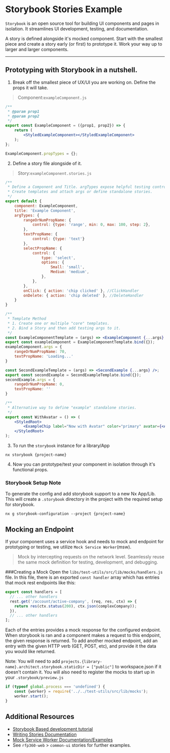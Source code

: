 # Storybook Stories Example

`Storybook` is an open source tool for building UI components and pages in isolation. 
It streamlines UI development, testing, and documentation.

A story is defined alongside it's mocked component. 
Start with the smallest piece and create a story early (or first) to prototype it.
Work your way up to larger and larger components.

---

## Prototyping with Storybook in a nutshell.

1. Break off the smallest piece of UX/UI you are working on. Define the props it will take.
> Component:`exampleComponent.js` 
```jsx
/**
 * @param prop1
 * @param prop2
 */
export const ExampleComponent = ({prop1, prop2}) => {
    return (
        <StyledExampleComponent></StyledExampleComponent>
    );
};

ExampleComponent.propTypes = {};
```


2. Define a story file alongside of it.
> Story:`exampleComponent.stories.js`

```jsx
/**
 * Define a Component and Title. argTypes expose helpful testing controls in Storybook.
 * Create templates and attach args or define standalone stories.
 */
export default {
    component: ExampleComponent,
    title: 'Example Component',
    argTypes: {
        rangeOrNumPropName: {
            control: {type: 'range', min: 0, max: 100, step: 2},
        },
        textPropName: {
            control: {type: 'text'}
        },
        selectPropName: {
            control: {
                type: 'select',
                options: {
                    Small: 'small',
                    Medium: 'medium',
                },
            },
        },
        onClick: { action: 'chip clicked' }, //ClickHandler
        onDelete: { action: 'chip deleted' }, //DeleteHandler
    }
}

/**
 * Template Method
 * 1. Create one or multiple "core" templates.
 * 2. Bind a Story and then add testing args to it.
 */
const ExampleComponentTemplate = (args) => <ExampleComponent {...args} />;
export const exampleComponent = ExampleComponentTemplate.bind({});
exampleComponent.args = {
    rangeOrNumPropName: 70,
    textPropName: 'Loading...'
}

const SecondExampleTemplate = (args) => <SecondExample {...args} />;
export const secondExample = SecondExampleTemplate.bind({});
secondExample.args = {
    rangeOrNumPropName: 0,
    textPropName: ''
}

/**
 * Alternative way to define "example" standalone stories.
 */
export const WithAvatar = () => (
    <StyledRoot>
        <ExampleChip label="Now with Avatar" color="primary" avatar={<Avatar>M</Avatar>} />
    </StyledRoot>
);
```

3. To run the `storybook` instance for a library/App
````
nx storybook {project-name}
````
4. Now you can prototype/test your component in isolation through it's functional props.

### Storybook Setup Note
To generate the config and add storybook support to a new Nx App/Lib.
This will create a `.storybook` directory in the project with the required setup for storybook.
````
nx g storybook-configuration --project {project-name}
````


## Mocking an Endpoint
If your component uses a service hook and needs to mock and endpoint for prototyping or testing, we utilize `Mock Service Worker`(msw). 
>Mock by intercepting requests on the network level. Seamlessly reuse the same mock definition for testing, development, and debugging.

###Creating a Mock
Open the `libs/test-utils/src/lib/mocks/handlers.js` file. In this file, there is an exported `const handler` array which has entries that mock rest endpoints like this:

```js
export const handlers = [
  // ... other handlers
  rest.get('/account/active-company', (req, res, ctx) => {
    return res(ctx.status(200), ctx.json(complexCompany));
  }),
  // ... other handlers
];
```

Each of the entries provides a mock response for the configured endpoint. When storybook is ran and a component makes a request to this endpoint, the given response is returned.
To add another mocked endpoint, add an entry with the given HTTP verb (GET, POST, etc), and provide it the data you would like returned.

Note: You will need to add `projects.{library-name}.architect.storybook.staticDir = ["public"]` to workspace.json if it doesn't contain it.
You will also need to register the mocks to start up in your `.storybook/preview.js`
```js
if (typeof global.process === 'undefined') {
    const {worker} = require('../../test-utils/src/lib/mocks');
    worker.start();
}
```

## Additional Resources
* [Storybook Based development tutorial](https://storybook.js.org/tutorials/intro-to-storybook/react/en/get-started/)
* [Writing Stories Documentation](https://storybook.js.org/docs/react/writing-stories/introduction)
* [Mock Service Worker Documentation/Examples](https://mswjs.io/examples/)
* See `rfp360-web` > `common-ui` stories for further examples.
